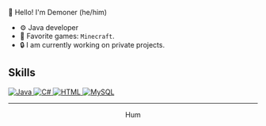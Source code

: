   👋 Hello! I'm Demoner (he/him)
- ⚙️ Java developer
- 🩷 Favorite games:  `Minecraft`.
- 🔒 I am currently working on private projects.

## Skills

  <a href="https://www.java.com" target="_blank"> 
    <img alt="Java" src="https://img.shields.io/badge/Java-ED8B00?style=for-the-badge&logo=java&logoColor=white">
  </a>
  <a href="https://docs.microsoft.com/en-us/dotnet/csharp/" target="_blank"> 
    <img alt="C#" src="https://img.shields.io/badge/C%23-239120?style=for-the-badge&logo=c-sharp&logoColor=white">
  </a>
    <a href="https://www.w3.org/html/" target="_blank"> 
    <img alt="HTML" src="https://img.shields.io/badge/HTML5-E34F26?style=for-the-badge&logo=html5&logoColor=white">
  </a>
  <a href="https://www.mysql.com" target="_blank"> 
    <img alt="MySQL" src="https://img.shields.io/badge/MySQL-4479A1?style=for-the-badge&logo=mysql&logoColor=white">
  </a>

<hr>
<!-- Footer -->
  <p align="center">Hum </p>
